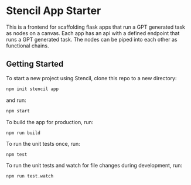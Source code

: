 # Stencil App Starter

This is a frontend for scaffolding flask apps that run a GPT generated task as nodes on a canvas. Each app has an api with a defined endpoint that runs a GPT generated task. The nodes can be piped into each other as functional chains.

## Getting Started

To start a new project using Stencil, clone this repo to a new directory:

```bash
npm init stencil app
```

and run:

```bash
npm start
```

To build the app for production, run:

```bash
npm run build
```

To run the unit tests once, run:

```
npm test
```

To run the unit tests and watch for file changes during development, run:

```
npm run test.watch
```
